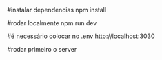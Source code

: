 #instalar dependencias
npm install

#rodar localmente
npm run dev

#é necessário colocar no .env
http://localhost:3030

#rodar primeiro o server